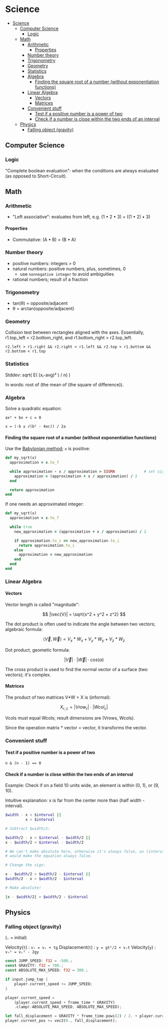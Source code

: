 # Science

- [Science](#science)
  - [Computer Science](#computer-science)
    - [Logic](#logic)
  - [Math](#math)
    - [Arithmetic](#arithmetic)
      - [Properties](#properties)
    - [Number theory](#number-theory)
    - [Trigonometry](#trigonometry)
    - [Geometry](#geometry)
    - [Statistics](#statistics)
    - [Algebra](#algebra)
      - [Finding the square root of a number (without exponentiation functions)](#finding-the-square-root-of-a-number-without-exponentiation-functions)
    - [Linear Algebra](#linear-algebra)
      - [Vectors](#vectors)
      - [Matrices](#matrices)
    - [Convenient stuff](#convenient-stuff)
      - [Test if a positive number is a power of two](#test-if-a-positive-number-is-a-power-of-two)
      - [Check if a number is close within the two ends of an interval](#check-if-a-number-is-close-within-the-two-ends-of-an-interval)
  - [Physics](#physics)
    - [Falling object (gravity)](#falling-object-gravity)

## Computer Science

### Logic

"Complete boolean evaluation": when the conditions are always evaluated (as opposed to Short-Circuit).

## Math

### Arithmetic

- "Left associative": evaluates from left, e.g. (1 • 2 • 3) = ((1 • 2) • 3)

#### Properties

- Commutative: (A • B) = (B • A)

### Number theory

- positive numbers: integers > 0
- natural numbers: positive numbers, plus, sometimes, 0
  - use `nonnegative integer` to avoid ambiguities
- rational numbers; result of a fraction

### Trigonometry

- tan(θ) = opposite/adjacent
- θ = arctan(opposite/adjacent)

### Geometry

Collision test between rectangles aligned with the axes. Essentially, r1.top_left < r2.bottom_right, and r1.bottom_right > r2.top_left.

```
r2.left > r1.right && r2.right < r1.left && r2.top > r1.bottom && r2.bottom < r1.top
```

### Statistics

Stddev: sqrt( Ε( (xᵢ-avg)² ) / n) )

In words: root of (the mean of (the square of difference)).

### Algebra

Solve a quadratic equation:

```
ax² + bx + c = 0

x = (-b ± √(b² - 4ac)) / 2a
```

#### Finding the square root of a number (without exponentiation functions)

Use the [Babylonian method](https://en.wikipedia.org/wiki/Methods_of_computing_square_roots#Babylonian_method); `x` is positive:

```rb
def my_sqrt(x)
  approximation = x.to_f

  while approximation - x / approximation > SIGMA             # set sigma as appropriate
    approximation = (approximation + x / approximation) / 2
  end

  return approximation
end
```

If one needs an approximated integer:

```rb
def my_sqrt(x)
  approximation = x.to_f

  while true
    new_approximation = (approximation + x / approximation) / 2

    if approximation.to_i == new_approximation.to_i
      return approximation.to_i
    else
      approximation = new_approximation
    end
  end
end
```

### Linear Algebra

#### Vectors

Vector length is called "magnitude":

  $$ |\vec{V}| = \sqrt{x^2 + y^2 + z^2} $$

The dot product is often used to indicate the angle between two vectors; algebraic formula:

  $$ \langle \vec{V},\vec{W} \rangle = V_x * W_x + V_y * W_y + V_z * W_z $$

Dot product, geometic formula:

  $$ |\vec{V}| \cdot |\vec{W}| \cdot cos(\alpha) $$

The cross product is used to find the normal vector of a surface (two vectors); it's complex.

#### Matrices

The product of two matrices V*W = X is (informal):

  $$ X_{r,c} = |Vrow_r| \cdot |Wcol_c| $$

Vcols must equal Wcols; result dimensions are (Vrows, Wcols).

Since the operation matrix * vector = vector, it transforms the vector.

### Convenient stuff

#### Test if a positive number is a power of two

`n & (n - 1) == 0`

#### Check if a number is close within the two ends of an interval

Example: Check if on a field 10 units wide, an element is within (0, 1), or (9, 10).

Intuitive explanation: x is far from the center more than (half width - interval).

```sh
$width - x < $interval ||
         x < $interval

# Subtract $width/2:

$width/2 - x < $interval - $width/2 ||
x - $width/2 < $interval - $width/2

# We can't make absolute here, otherwise it's always false, as (interval - width/2) is negative, which
# would make the equation always false.

# Change the sign:

x - $width/2 > $width/2 - $interval ||
$width/2 - x > $width/2 - $interval

# Make absolute!

|x - $width/2| > $width/2 - $interval
```

## Physics

### Falling object (gravity)

(`ᵢ` = initial)

Velocity(`t`)     : `vₜ = vᵢ + tg`
Displacement(`t`) : `y = gt²/2 + vᵢt`
Velocity(`y`)     : `vₜ² = vᵢ² - 2gy`

```rs
const JUMP_SPEED: f32 = -500.;
const GRAVITY: f32 = 700.;
const ABSOLUTE_MAX_SPEED: f32 = 300.;

if input.jump_tap {
    player.current_speed += JUMP_SPEED;
}

player.current_speed =
    (player.current_speed + frame_time * GRAVITY)
    .clamp(-ABSOLUTE_MAX_SPEED, ABSOLUTE_MAX_SPEED);

let fall_displacement = GRAVITY * frame_time.powi(2) / 2. + player.current_speed * frame_time;
player.current_pos += vec2(0., fall_displacement);
```
